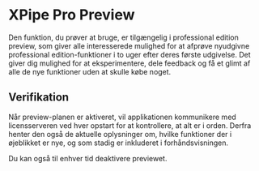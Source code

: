 # XPipe Pro Preview

Den funktion, du prøver at bruge, er tilgængelig i professional edition preview, som giver alle interesserede mulighed for at afprøve nyudgivne professional edition-funktioner i to uger efter deres første udgivelse. Det giver dig mulighed for at eksperimentere, dele feedback og få et glimt af alle de nye funktioner uden at skulle købe noget.

## Verifikation

Når preview-planen er aktiveret, vil applikationen kommunikere med licensserveren ved hver opstart for at kontrollere, at alt er i orden. Derfra henter den også de aktuelle oplysninger om, hvilke funktioner der i øjeblikket er nye, og som stadig er inkluderet i forhåndsvisningen.

Du kan også til enhver tid deaktivere previewet.
